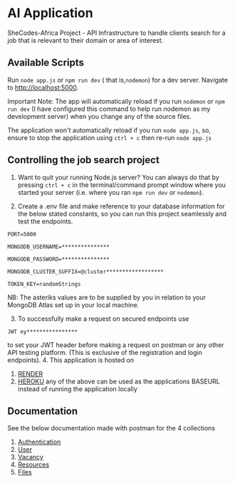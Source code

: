 # AI Application

SheCodes-Africa Project - API Infrastructure to handle clients search for a job that is relevant to their domain or area of interest.

## Available Scripts

Run `node app.js` or `npm run dev` ( that is,`nodemon`) for a dev server. Navigate to [http://localhost:5000](http://localhost:5000).

Important Note:
The app will automatically reload if you run `nodemon` or `npm run dev` (I have configured this command to help run nodemon as my development server) when you change any of the source files.

The application won't automatically reload if you run `node app.js`, so, ensure to stop the application using `ctrl + c` then re-run `node app.js`

## Controlling the job search project
1. Want to quit your running Node.js server?
You can always do that by pressing `ctrl + c` in the terminal/command prompt window where you started your server (i.e. where you ran `npm run dev` or `nodemon`).

2. Create a .env file and make reference to your database information for the below stated constants, so you can run this project seamlessly and test the endpoints.

`PORT=5000`

`MONGODB_USERNAME=***************`

`MONGODB_PASSWORD=***************`

`MONGODB_CLUSTER_SUFFIX=@cluster******************`

`TOKEN_KEY=randomStrings`

NB: The asteriks values are to be supplied by you in relation to your MongoDB Atlas set up in your local machine.

3. To successfully make a request on secured endpoints use 

`JWT ey****************`

to set your JWT header before making a request on postman or any other API testing platform.
   (This is exclusive of the registration and login endpoints).
4. This application is hosted on 
   1. [RENDER](https://job-hack.onrender.com) 
   2. [HEROKU](https://job-hack.herokuapp.com)
   any of the above can be used as the applications BASEURL instead of running the application locally

   
## Documentation
See the below documentation made with postman for the 4 collections
1. [Authentication](https://documenter.getpostman.com/view/13595180/2s7Z12EiL8)
2. [User](https://documenter.getpostman.com/view/13595180/2s7Z12EiLD)
3. [Vacancy](https://documenter.getpostman.com/view/13595180/2s7ZE7KPX6)
4. [Resources](https://documenter.getpostman.com/view/13595180/2s7ZE7KiPb)
5. [Files](https://documenter.getpostman.com/view/13595180/2s7ZE7KiU6)


